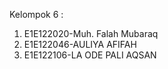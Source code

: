 Kelompok 6 :
1. E1E122020-Muh. Falah Mubaraq
2. E1E122046-AULIYA AFIFAH
3. E1E122106-LA ODE PALI AQSAN

